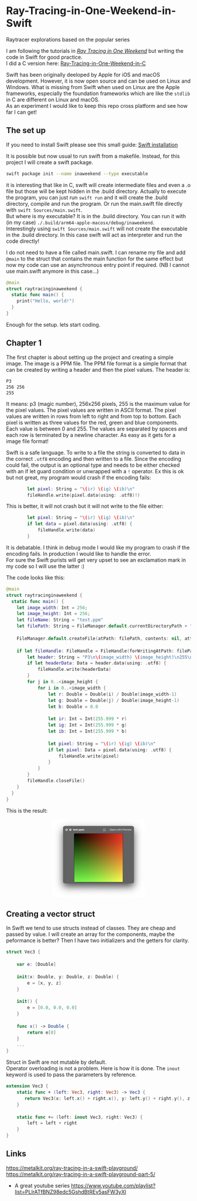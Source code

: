 # Ray-Tracing-in-One-Weekend-in-Swift
Raytracer explorations based on the popular series 

I am following the tutorials in [_Ray Tracing in One Weekend_](https://raytracing.github.io/books/RayTracingInOneWeekend.html) but writing the code in Swift for good practice.  
I did a C version here: [Ray-Tracing-in-One-Weekend-in-C](https://github.com/multitudes/Ray-Tracing-in-One-Weekend-in-C)

Swift has been originally deeloped by Apple for iOS and macOS development. However, it is now open source and can be used on Linux and Windows. What is missing from Swift when used on Linux are the Apple frameworks, especially the foundation frameworks which are like the `stdlib` in C are different on Linux and macOS.  
As an experiment I would like to keep this repo cross platform and see how far I can get! 

## The set up

If you need to install Swift please see this small guide: [Swift installation](swift.md)

It is possible but now usual to run swift from a makefile. Instead, for this project I will create a swift package.
```bash
swift package init --name inaweekend --type executable
```

it is interesting that like in C, swift will create intermediate files and even a .o file but those will be kept hidden in the .build directory. Actually to execute the program, you can just run `swift run` and it will create the .build directory, compile and run the program.
Or run the main.swift file directly with `swift Sources/main.swift`.  
But where is my executable? It is in the .build directory. You can run it with (in my case) `./.build/arm64-apple-macosx/debug/inaweekend`.  
Interestingly using `swift Sources/main.swift` will not create the executable in the .build directory. In this case swift will act as interpreter and run the code directly!

I do not need to have a file called main.swift. I can rename my file and add `@main` to the struct that contains the main function for the same effect but now my code can use an asynchronous entry point if required.  (NB I cannot use main.swift anymore in this case...)
```swift
@main
struct raytracinginaweekend {
  static func main() {
    print("Hello, world!")
  }
}
```

Enough for the setup. lets start coding.

## Chapter 1
The first chapter is about setting up the project and creating a simple image. The image is a PPM file. The PPM file format is a simple format that can be created by writing a header and then the pixel values. The header is:
```
P3
256 256
255
```
It means: p3 (magic number), 256x256 pixels, 255 is the maximum value for the pixel values. The pixel values are written in ASCII format. The pixel values are written in rows from left to right and from top to bottom. Each pixel is written as three values for the red, green and blue components. Each value is between 0 and 255. The values are separated by spaces and each row is terminated by a newline character.
As easy as it gets for a image file format!

Swift is a safe language. To write to a file the string is converted to data in the correct `.utf8` encoding and then written to a file. Since the encoding could fail, the output is an optional type and needs to be either checked with an if let guard condition or unwrapped with a `!` operator. Ex this is ok but not great, my program would crash if the encoding fails:
```swift
		let pixel: String = "\(ir) \(ig) \(ib)\n"
		fileHandle.write(pixel.data(using: .utf8)!)
```
This is better, it will not crash but it will not write to the file either:
```swift
		let pixel: String = "\(ir) \(ig) \(ib)\n"
		if let data = pixel.data(using: .utf8) {
			fileHandle.write(data)
		}
```
It is debatable. I think in debug mode I would like my program to crash if the encoding fails. In production I would like to handle the error.  
For sure the Swift purists will get very upset to see an exclamation mark in my code so I will use the latter :)

The code looks like this:
```swift
@main
struct raytracinginaweekend {
  static func main() {
    let image_width: Int = 256;
    let image_height: Int = 256;
	let fileName: String = "test.ppm"
	let filePath: String = FileManager.default.currentDirectoryPath + "/" + fileName
	
	FileManager.default.createFile(atPath: filePath, contents: nil, attributes: nil)
	
	if let fileHandle: FileHandle = FileHandle(forWritingAtPath: filePath) {
		let header: String = "P3\n\(image_width) \(image_height)\n255\n"
		if let headerData: Data = header.data(using: .utf8) {
			fileHandle.write(headerData)
		}
		for j in 0..<image_height {
			for i in 0..<image_width {
				let r: Double = Double(i) / Double(image_width-1)
				let g: Double = Double(j) / Double(image_height-1)
				let b: Double = 0.0

				let ir: Int = Int(255.999 * r)
				let ig: Int = Int(255.999 * g)
				let ib: Int = Int(255.999 * b)

				let pixel: String = "\(ir) \(ig) \(ib)\n"
				if let pixel: Data = pixel.data(using: .utf8) {
					fileHandle.write(pixel)
				}
			}
		}
		fileHandle.closeFile()
	}
  }
}
```
This is the result:
<div style="text-align: center;">
<img src="assets/hello.png" alt="hello world" style="width: 50%;display: inline-block;" />
</div>

## Creating a vector struct
In Swift we tend to use structs instead of classes. They are cheap and passed by value.
I will create an array for the components, maybe the peformance is better?
Then I have two initializers and the getters for clarity.
```swift
struct Vec3 {

	var e: [Double]

	init(x: Double, y: Double, z: Double) {
		e = [x, y, z]
	}

	init() {
		e = [0.0, 0.0, 0.0]
	}

	func x() -> Double {
		return e[0]
	}
	...
}
```
Struct in Swift are not mutable by default.  
Operator overloading is not a problem.  Here is how it is done. The `inout` keyword 
is used to pass the parameters by reference. 

```swift
extension Vec3 {
	static func + (left: Vec3, right: Vec3) -> Vec3 {
       return Vec3(x: left.x() + right.x(), y: left.y() + right.y(), z: left.z() + right.z())
    }

	static func += (left: inout Vec3, right: Vec3) {
        left = left + right
    }
}
```





## Links
https://metalkit.org/ray-tracing-in-a-swift-playground/  
https://metalkit.org/ray-tracing-in-a-swift-playground-part-5/  

- A great youtube series https://www.youtube.com/playlist?list=PLlrATfBNZ98edc5GshdBtREv5asFW3yXl  



